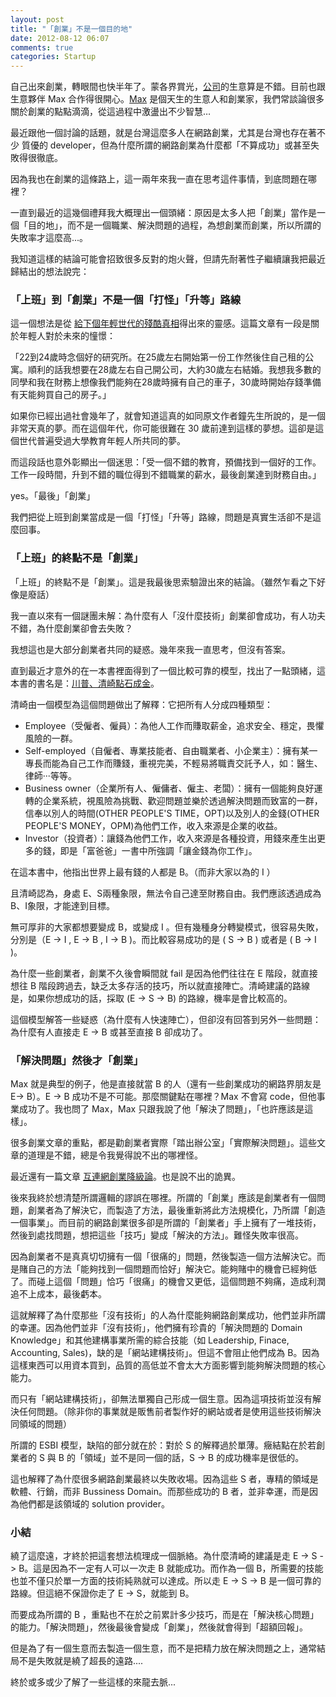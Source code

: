 ```yaml
---
layout: post
title: "「創業」不是一個目的地"
date: 2012-08-12 06:07
comments: true
categories: Startup
---
```


自己出來創業，轉眼間也快半年了。蒙各界賞光，[公司](http://rocodev.com)的生意算是不錯。目前也跟生意夥伴 Max 合作得很開心。[Max](http://maxlu.cc) 是個天生的生意人和創業家，我們常談論很多關於創業的點點滴滴，從這過程中激盪出不少智慧…

最近跟他一個討論的話題，就是台灣這麼多人在網路創業，尤其是台灣也存在著不少 質優的 developer，但為什麼所謂的網路創業為什麼都「不算成功」或甚至失敗得很徹底。

因為我也在創業的這條路上，這一兩年來我一直在思考這件事情，到底問題在哪裡？

一直到最近的這幾個禮拜我大概理出一個頭緒：原因是太多人把「創業」當作是一個「目的地」，而不是一個職業、解決問題的過程，為想創業而創業，所以所謂的失敗率才這麼高...。

我知道這樣的結論可能會招致很多反對的炮火聲，但請先耐著性子繼續讓我把最近歸結出的想法說完：

### 「上班」到「創業」不是一個「打怪」「升等」路線

這一個想法是從 [給下個年輕世代的殘酷真相](http://www.businessweekly.com.tw/blog/article.php?id=1838)得出來的靈感。這篇文章有一段是關於年輕人對於未來的憧憬：

「22到24歲時念個好的研究所。在25歲左右開始第一份工作然後住自己租的公寓。順利的話我想要在28歲左右自己開公司，大約30歲左右結婚。我想我多數的同學和我在財務上想像我們能夠在28歲時擁有自己的車子，30歲時開始存錢準備有天能夠買自己的房子。」

如果你已經出過社會幾年了，就會知道這真的如同原文作者鐘先生所說的，是一個非常天真的夢。而在這個年代，你可能很難在 30 歲前達到這樣的夢想。這卻是這個世代普遍受過大學教育年輕人所共同的夢。

而這段話也意外彰顯出一個迷思：「受一個不錯的教育，預備找到一個好的工作。工作一段時間，升到不錯的職位得到不錯職業的薪水，最後創業達到財務自由。」

yes。「最後」「創業」

我們把從上班到創業當成是一個「打怪」「升等」路線，問題是真實生活卻不是這麼回事。

### 「上班」的終點不是「創業」

「上班」的終點不是「創業」。這是我最後思索驗證出來的結論。（雖然乍看之下好像是廢話）

我一直以來有一個謎團未解：為什麼有人「沒什麼技術」創業卻會成功，有人功夫不錯，為什麼創業卻會去失敗？

我想這也是大部分創業者共同的疑惑。幾年來我一直思考，但沒有答案。

直到最近才意外的在一本書裡面得到了一個比較可靠的模型，找出了一點頭緒，這本書的書名是：[川普、清崎點石成金](http://www.books.com.tw/exep/prod/booksfile.php?item=0010546972)。

清崎由一個模型為這個問題做出了解釋：它把所有人分成四種類型：

* Employee（受僱者、僱員）：為他人工作而賺取薪金，追求安全、穩定，畏懼風險的一群。
* Self-employed（自僱者、專業技能者、自由職業者、小企業主）：擁有某一專長而能為自己工作而賺錢，重視完美，不輕易將職責交託予人，如：醫生、律師‧‧‧等等。
* Business owner（企業所有人、僱傭者、僱主、老闆）：擁有一個能夠良好運轉的企業系統，視風險為挑戰、歡迎問題並樂於透過解決問題而致富的一群，信奉以別人的時間(OTHER PEOPLE'S TIME，OPT)以及別人的金錢(OTHER PEOPLE'S MONEY，OPM)為他們工作，收入來源是企業的收益。
* Investor（投資者）：讓錢為他們工作，收入來源是各種投資，用錢來產生出更多的錢，即是「富爸爸」一書中所強調「讓金錢為你工作」。

在這本書中，他指出世界上最有錢的人都是 B。（而非大家以為的 I ）

且清崎認為，身處 E、S兩種象限，無法令自己達至財務自由。我們應該透過成為B、I象限，才能達到目標。

無可厚非的大家都想要變成 B，或變成 I 。但有幾種身分轉變模式，很容易失敗，分別是（E -> I , E -> B , I -> B )。而比較容易成功的是 ( S -> B ) 或者是 ( B -> I )。

為什麼一些創業者，創業不久後會瞬間就 fail 是因為他們往往在 E 階段，就直接想往 B 階段跨過去，缺乏太多存活的技巧，所以就直接陣亡。清崎建議的路線是，如果你想成功的話，採取 (E -> S -> B) 的路線，機率是會比較高的。

這個模型解答一些疑惑（為什麼有人快速陣亡），但卻沒有回答到另外一些問題：為什麼有人直接走 E -> B 或甚至直接 B 卻成功了。

### 「解決問題」然後才「創業」

Max 就是典型的例子，他是直接就當 B 的人（還有一些創業成功的網路界朋友是 E-> B）。E -> B 成功不是不可能。那麼關鍵點在哪裡？Max 不會寫 code，但他事業成功了。我也問了 Max，Max 只跟我說了他「解決了問題」，「也許應該是這樣」。

很多創業文章的重點，都是勸創業者實際「踏出辦公室」「實際解決問題」。這些文章的道理是不錯，總是令我覺得說不出的哪裡怪。

最近還有一篇文章 [互連網創業降級論](http://www.alibuybuy.com/posts/74638.html)。也是說不出的詭異。

後來我終於想清楚所謂邏輯的謬誤在哪裡。所謂的「創業」應該是創業者有一個問題，創業者為了解決它，而製造了方法，最後重新將此方法規模化，乃所謂「創造一個事業」。而目前的網路創業很多卻是所謂的「創業者」手上擁有了一堆技術，然後到處找問題，想把這些「技巧」變成「解決的方法」。難怪失敗率很高。

因為創業者不是真真切切擁有一個「很痛的」問題，然後製造一個方法解決它。而是賭自己的方法「能夠找到一個問題而恰好」解決它。能夠賭中的機會已經夠低了。而碰上這個「問題」恰巧「很痛」的機會又更低，這個問題不夠痛，造成利潤追不上成本，最後虧本。

這就解釋了為什麼那些「沒有技術」的人為什麼能夠網路創業成功，他們並非所謂的幸運。因為他們並非「沒有技術」，他們擁有珍貴的「解決問題的 Domain Knowledge」和其他建構事業所需的綜合技能（如 Leadership, Finace, Accounting, Sales)，缺的是「網站建構技術」。但這不會阻止他們成為 B。因為這樣東西可以用資本買到，品質的高低並不會太大方面影響到能夠解決問題的核心能力。

而只有「網站建構技術」，卻無法單獨自己形成一個生意。因為這項技術並沒有解決任何問題。（除非你的事業就是販售前者製作好的網站或者是使用這些技術解決同領域的問題）

所謂的 ESBI 模型，缺陷的部分就在於：對於 S 的解釋過於單薄。癥結點在於若創業者的 S 與 B 的「領域」並不是同一個的話，S -> B 的成功機率是很低的。

這也解釋了為什麼很多網路創業最終以失敗收場。因為這些 S 者，專精的領域是軟體、行銷，而非 Bussiness Domain。而那些成功的 B 者，並非幸運，而是因為他們都是該領域的 solution provider。

### 小結

繞了這麼遠，才終於把這套想法梳理成一個脈絡。為什麼清崎的建議是走 E -> S -> B。這是因為不一定有人可以一次走 B 就能成功。而作為一個 B，所需要的技能也並不僅只於單一方面的技術純熟就可以達成。所以走 E -> S -> B 是一個可靠的路線。但這絕不保證你走了 E -> S，就能到 B。

而要成為所謂的 B ，重點也不在於之前累計多少技巧，而是在「解決核心問題」的能力。「解決問題」，然後最後會變成「創業」，然後就會得到「超額回報」。

但是為了有一個生意而去製造一個生意，而不是把精力放在解決問題之上，通常結局不是失敗就是繞了超長的遠路....

終於或多或少了解了一些這樣的來龍去脈...


